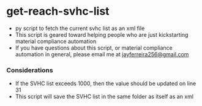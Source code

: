# get-reach-svhc-list

- py script to fetch the current svhc list as an xml file
- This script is geared toward helping people who are just kickstarting material compliance automation
- If you have questions about this script, or material compliance automation in general, please email me at jayferreira256@gmail.com

### Considerations
- If the SVHC list exceeds 1000, then the value should be updated on line 31
- This script will save the SVHC list in the same folder as itself as an xml
